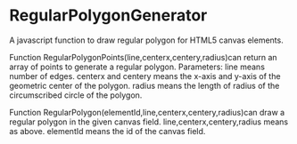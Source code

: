 # RegularPolygonGenerator
A javascript function to draw regular polygon for HTML5 canvas elements.

Function RegularPolygonPoints(line,centerx,centery,radius)can return an array of points to generate a regular polygon.
Parameters:
  line means number of edges.
  centerx and centery means the x-axis and y-axis of the geometric center of the polygon.
  radius means the length of radius of the circumscribed circle of the polygon.

Function RegularPolygon(elementId,line,centerx,centery,radius)can draw a regular polygon in the given canvas field.
  line,centerx,centery,radius means as above.
  elementId means the id of the canvas field.
